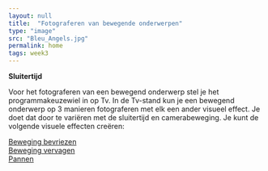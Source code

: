 ```yaml
---
layout: null
title:  "Fotograferen van bewegende onderwerpen"
type: "image"
src: "Bleu_Angels.jpg"
permalink: home
tags: week3
---
```


**Sluitertijd**

Voor het fotograferen van een bewegend onderwerp stel je het programmakeuzewiel in op Tv. In de Tv-stand kun je een bewegend onderwerp op 3 manieren fotograferen met elk een ander visueel effect. Je doet dat door te variëren met de sluitertijd en camerabeweging. Je kunt de volgende visuele effecten creëren:

[Beweging bevriezen]()<br>
[Beweging vervagen]()<br>
[Pannen]()